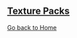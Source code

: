 ## [Texture Packs](https://mabc365.github.io/texturePacks/)

[Go back to Home](https://mabc365.github.io)
